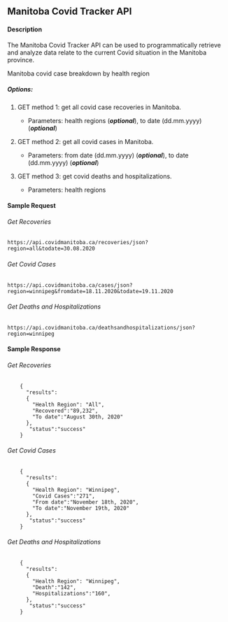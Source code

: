 
## Manitoba Covid Tracker API

#### Description  
The Manitoba Covid Tracker API can be used to programmatically retrieve and analyze data relate to the current Covid situation in the Manitoba province.

 
Manitoba covid case breakdown by health region
##### Options: 

1. GET method 1: get all covid case recoveries in Manitoba.
    - Parameters: health regions (***optional***), to date (dd.mm.yyyy) (***optional***)

2. GET method 2: get all covid cases in Manitoba. 
    - Parameters: from date (dd.mm.yyyy) (***optional***), to date (dd.mm.yyyy) (***optional***)

3. GET method 3: get covid deaths and hospitalizations. 
    - Parameters: health regions

#### Sample Request

###### Get Recoveries

```
https://api.covidmanitoba.ca/recoveries/json?region=all&todate=30.08.2020
```

###### Get Covid Cases

```
https://api.covidmanitoba.ca/cases/json?region=winnipeg&fromdate=18.11.2020&todate=19.11.2020
```

###### Get Deaths and Hospitalizations

```
https://api.covidmanitoba.ca/deathsandhospitalizations/json?region=winnipeg
```

#### Sample Response

###### Get Recoveries

```
    {
      "results":
      {
        "Health Region": "All",
        "Recovered":"89,232",
        "To date":"August 30th, 2020"
      },
       "status":"success"
    }
```

###### Get Covid Cases

```
    {
      "results":
      {
        "Health Region": "Winnipeg",
        "Covid Cases":"271",
        "From date":"November 18th, 2020",
        "To date":"November 19th, 2020"
      },
       "status":"success"
    }
```

###### Get Deaths and Hospitalizations

```
    {
      "results":
      {
        "Health Region": "Winnipeg",
        "Death":"142",
        "Hospitalizations":"160",
      },
       "status":"success"
    }
```

